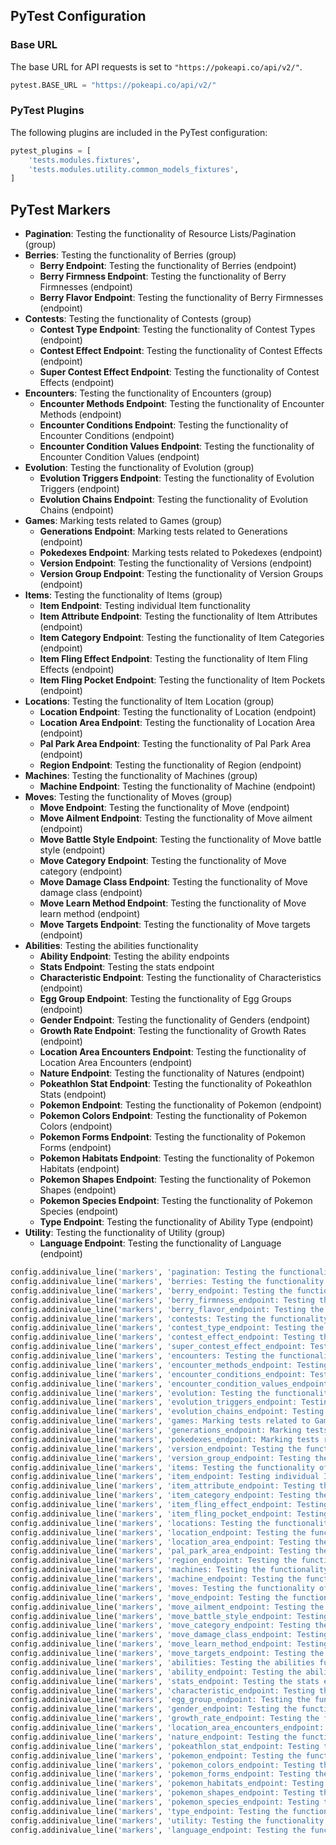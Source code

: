 ## PyTest Configuration

### Base URL

The base URL for API requests is set to `"https://pokeapi.co/api/v2/"`.

```python
pytest.BASE_URL = "https://pokeapi.co/api/v2/"
```

### PyTest Plugins

The following plugins are included in the PyTest configuration:

```python
pytest_plugins = [
    'tests.modules.fixtures',
    'tests.modules.utility.common_models_fixtures',
]
```

## PyTest Markers

- **Pagination**: Testing the functionality of Resource Lists/Pagination (group)
- **Berries**: Testing the functionality of Berries (group)
    - **Berry Endpoint**: Testing the functionality of Berries (endpoint)
    - **Berry Firmness Endpoint**: Testing the functionality of Berry Firmnesses (endpoint)
    - **Berry Flavor Endpoint**: Testing the functionality of Berry Firmnesses (endpoint)
- **Contests**: Testing the functionality of Contests (group)
    - **Contest Type Endpoint**: Testing the functionality of Contest Types (endpoint)
    - **Contest Effect Endpoint**: Testing the functionality of Contest Effects (endpoint)
    - **Super Contest Effect Endpoint**: Testing the functionality of Contest Effects (endpoint)
- **Encounters**: Testing the functionality of Encounters (group)
    - **Encounter Methods Endpoint**: Testing the functionality of Encounter Methods (endpoint)
    - **Encounter Conditions Endpoint**: Testing the functionality of Encounter Conditions (endpoint)
    - **Encounter Condition Values Endpoint**: Testing the functionality of Encounter Condition Values (endpoint)
- **Evolution**: Testing the functionality of Evolution (group)
    - **Evolution Triggers Endpoint**: Testing the functionality of Evolution Triggers (endpoint)
    - **Evolution Chains Endpoint**: Testing the functionality of Evolution Chains (endpoint)
- **Games**: Marking tests related to Games (group)
    - **Generations Endpoint**: Marking tests related to Generations (endpoint)
    - **Pokedexes Endpoint**: Marking tests related to Pokedexes (endpoint)
    - **Version Endpoint**: Testing the functionality of Versions (endpoint)
    - **Version Group Endpoint**: Testing the functionality of Version Groups (endpoint)
- **Items**: Testing the functionality of Items (group)
    - **Item Endpoint**: Testing individual Item functionality
    - **Item Attribute Endpoint**: Testing the functionality of Item Attributes (endpoint)
    - **Item Category Endpoint**: Testing the functionality of Item Categories (endpoint)
    - **Item Fling Effect Endpoint**: Testing the functionality of Item Fling Effects (endpoint)
    - **Item Fling Pocket Endpoint**: Testing the functionality of Item Pockets (endpoint)
- **Locations**: Testing the functionality of Item Location (group)
    - **Location Endpoint**: Testing the functionality of Location (endpoint)
    - **Location Area Endpoint**: Testing the functionality of Location Area (endpoint)
    - **Pal Park Area Endpoint**: Testing the functionality of Pal Park Area (endpoint)
    - **Region Endpoint**: Testing the functionality of Region (endpoint)
- **Machines**: Testing the functionality of Machines (group)
    - **Machine Endpoint**: Testing the functionality of Machine (endpoint)
- **Moves**: Testing the functionality of Moves (group)
    - **Move Endpoint**: Testing the functionality of Move (endpoint)
    - **Move Ailment Endpoint**: Testing the functionality of Move ailment (endpoint)
    - **Move Battle Style Endpoint**: Testing the functionality of Move battle style (endpoint)
    - **Move Category Endpoint**: Testing the functionality of Move category (endpoint)
    - **Move Damage Class Endpoint**: Testing the functionality of Move damage class (endpoint)
    - **Move Learn Method Endpoint**: Testing the functionality of Move learn method (endpoint)
    - **Move Targets Endpoint**: Testing the functionality of Move targets (endpoint)
- **Abilities**: Testing the abilities functionality
    - **Ability Endpoint**: Testing the ability endpoints
    - **Stats Endpoint**: Testing the stats endpoint
    - **Characteristic Endpoint**: Testing the functionality of Characteristics (endpoint)
    - **Egg Group Endpoint**: Testing the functionality of Egg Groups (endpoint)
    - **Gender Endpoint**: Testing the functionality of Genders (endpoint)
    - **Growth Rate Endpoint**: Testing the functionality of Growth Rates (endpoint)
    - **Location Area Encounters Endpoint**: Testing the functionality of Location Area Encounters (endpoint)
    - **Nature Endpoint**: Testing the functionality of Natures (endpoint)
    - **Pokeathlon Stat Endpoint**: Testing the functionality of Pokeathlon Stats (endpoint)
    - **Pokemon Endpoint**: Testing the functionality of Pokemon (endpoint)
    - **Pokemon Colors Endpoint**: Testing the functionality of Pokemon Colors (endpoint)
    - **Pokemon Forms Endpoint**: Testing the functionality of Pokemon Forms (endpoint)
    - **Pokemon Habitats Endpoint**: Testing the functionality of Pokemon Habitats (endpoint)
    - **Pokemon Shapes Endpoint**: Testing the functionality of Pokemon Shapes (endpoint)
    - **Pokemon Species Endpoint**: Testing the functionality of Pokemon Species (endpoint)
    - **Type Endpoint**: Testing the functionality of Ability Type (endpoint)
- **Utility**: Testing the functionality of Utility (group)
    - **Language Endpoint**: Testing the functionality of Language (endpoint)

```python
config.addinivalue_line('markers', 'pagination: Testing the functionality of Resource Lists/Pagination (group)')
config.addinivalue_line('markers', 'berries: Testing the functionality of Berries (group)')
config.addinivalue_line('markers', 'berry_endpoint: Testing the functionality of Berries (endpoint)')
config.addinivalue_line('markers', 'berry_firmness_endpoint: Testing the functionality of Berry Firmnesses (endpoint)')
config.addinivalue_line('markers', 'berry_flavor_endpoint: Testing the functionality of Berry Firmnesses (endpoint)')
config.addinivalue_line('markers', 'contests: Testing the functionality of Contests (group)')
config.addinivalue_line('markers', 'contest_type_endpoint: Testing the functionality of Contest Types (endpoint)')
config.addinivalue_line('markers', 'contest_effect_endpoint: Testing the functionality of Contest Effects (endpoint)')
config.addinivalue_line('markers', 'super_contest_effect_endpoint: Testing the functionality of Contest Effects (endpoint)')
config.addinivalue_line('markers', 'encounters: Testing the functionality of Encounters (group)')
config.addinivalue_line('markers', 'encounter_methods_endpoint: Testing the functionality of Encounter Methods (endpoint)')
config.addinivalue_line('markers', 'encounter_conditions_endpoint: Testing the functionality of Encounter Conditions (endpoint)')
config.addinivalue_line('markers', 'encounter_condition_values_endpoint: Testing the functionality of Encounter Condition Values (endpoint)')
config.addinivalue_line('markers', 'evolution: Testing the functionality of Evolution (group)')
config.addinivalue_line('markers', 'evolution_triggers_endpoint: Testing the functionality of Evolution Triggers (endpoint)')
config.addinivalue_line('markers', 'evolution_chains_endpoint: Testing the functionality of Evolution Chains (endpoint)')
config.addinivalue_line('markers', 'games: Marking tests related to Games (group)')
config.addinivalue_line('markers', 'generations_endpoint: Marking tests related to Generations (endpoint)')
config.addinivalue_line('markers', 'pokedexes_endpoint: Marking tests related to Pokedexes (endpoint)')
config.addinivalue_line('markers', 'version_endpoint: Testing the functionality of Versions (endpoint)')
config.addinivalue_line('markers', 'version_group_endpoint: Testing the functionality of Version Groups (endpoint)')
config.addinivalue_line('markers', 'items: Testing the functionality of Items (group)')
config.addinivalue_line('markers', 'item_endpoint: Testing individual Item functionality')
config.addinivalue_line('markers', 'item_attribute_endpoint: Testing the functionality of Item Attributes (endpoint)')
config.addinivalue_line('markers', 'item_category_endpoint: Testing the functionality of Item Categories (endpoint)')
config.addinivalue_line('markers', 'item_fling_effect_endpoint: Testing the functionality of Item Fling Effects (endpoint)')
config.addinivalue_line('markers', 'item_fling_pocket_endpoint: Testing the functionality of Item Pockets (endpoint)')
config.addinivalue_line('markers', 'locations: Testing the functionality of Item Location (group)')
config.addinivalue_line('markers', 'location_endpoint: Testing the functionality of Location (endpoint)')
config.addinivalue_line('markers', 'location_area_endpoint: Testing the functionality of Location Area (endpoint)')
config.addinivalue_line('markers', 'pal_park_area_endpoint: Testing the functionality of Pal Park Area (endpoint)')
config.addinivalue_line('markers', 'region_endpoint: Testing the functionality of Region (endpoint)')
config.addinivalue_line('markers', 'machines: Testing the functionality of Machines (group)')
config.addinivalue_line('markers', 'machine_endpoint: Testing the functionality of Machine (endpoint)')
config.addinivalue_line('markers', 'moves: Testing the functionality of Moves (group)')
config.addinivalue_line('markers', 'move_endpoint: Testing the functionality of Move (endpoint)')
config.addinivalue_line('markers', 'move_ailment_endpoint: Testing the functionality of Move ailment (endpoint)')
config.addinivalue_line('markers', 'move_battle_style_endpoint: Testing the functionality of Move battle style (endpoint)')
config.addinivalue_line('markers', 'move_category_endpoint: Testing the functionality of Move category (endpoint)')
config.addinivalue_line('markers', 'move_damage_class_endpoint: Testing the functionality of Move damage class (endpoint)')
config.addinivalue_line('markers', 'move_learn_method_endpoint: Testing the functionality of Move learn method (endpoint)')
config.addinivalue_line('markers', 'move_targets_endpoint: Testing the functionality of Move targets (endpoint)')
config.addinivalue_line('markers', 'abilities: Testing the abilities functionality')
config.addinivalue_line('markers', 'ability_endpoint: Testing the ability endpoints')
config.addinivalue_line('markers', 'stats_endpoint: Testing the stats endpoint')
config.addinivalue_line('markers', 'characteristic_endpoint: Testing the functionality of Characteristics (endpoint)')
config.addinivalue_line('markers', 'egg_group_endpoint: Testing the functionality of Egg Groups (endpoint)')
config.addinivalue_line('markers', 'gender_endpoint: Testing the functionality of Genders (endpoint)')
config.addinivalue_line('markers', 'growth_rate_endpoint: Testing the functionality of Growth Rates (endpoint)')
config.addinivalue_line('markers', 'location_area_encounters_endpoint: Testing the functionality of Location Area Encounters (endpoint)')
config.addinivalue_line('markers', 'nature_endpoint: Testing the functionality of Natures (endpoint)')
config.addinivalue_line('markers', 'pokeathlon_stat_endpoint: Testing the functionality of Pokeathlon Stats (endpoint)')
config.addinivalue_line('markers', 'pokemon_endpoint: Testing the functionality of Pokemon (endpoint)')
config.addinivalue_line('markers', 'pokemon_colors_endpoint: Testing the functionality of Pokemon Colors (endpoint)')
config.addinivalue_line('markers', 'pokemon_forms_endpoint: Testing the functionality of Pokemon Forms (endpoint)')
config.addinivalue_line('markers', 'pokemon_habitats_endpoint: Testing the functionality of Pokemon Habitats (endpoint)')
config.addinivalue_line('markers', 'pokemon_shapes_endpoint: Testing the functionality of Pokemon Shapes (endpoint)')
config.addinivalue_line('markers', 'pokemon_species_endpoint: Testing the functionality of Pokemon Species (endpoint)')
config.addinivalue_line('markers', 'type_endpoint: Testing the functionality of Ability Type (endpoint)')
config.addinivalue_line('markers', 'utility: Testing the functionality of Utility (group)')
config.addinivalue_line('markers', 'language_endpoint: Testing the functionality of Language (endpoint)')```
